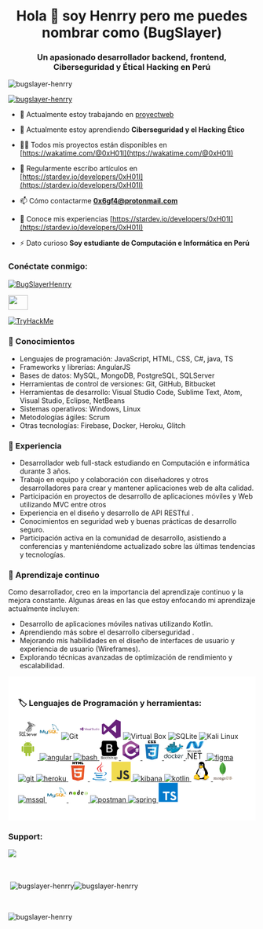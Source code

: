 <h1 align="center">Hola 👋 soy Henrry pero me puedes nombrar como (BugSlayer) </h1>
<h3 align="center">Un apasionado desarrollador backend, frontend, Ciberseguridad y Étical Hacking en Perú</h3>
<p align="left"> <img src="https://komarev.com/ghpvc/?username=bugslayer-henrry&label=Profile%20views&color=0e75b6&style=flat" alt="bugslayer-henrry" /> </p>
<p align="left"> <a href="https://github.com/ryo-ma/github-profile-trophy"><img src="https://github-profile-trophy.vercel.app/?username=bugslayer-henrry" alt="bugslayer-henrry" /></a> </p>

- 🔭 Actualmente estoy trabajando en [proyectweb](https://github.com/BugSlayer-Henrry/WebApp)

- 🌱 Actualmente estoy aprendiendo **Ciberseguridad y el Hacking Ético**

- 👨‍💻 Todos mis proyectos están disponibles en [https://wakatime.com/@0xH01I](https://wakatime.com/@0xH01I)

- 📝 Regularmente escribo artículos en [https://stardev.io/developers/0xH01I](https://stardev.io/developers/0xH01I)

- 📫 Cómo contactarme **0x6gf4@protonmail.com**

- 📄 Conoce mis experiencias [https://stardev.io/developers/0xH01I](https://stardev.io/developers/0xH01I)

- ⚡ Dato curioso **Soy estudiante de Computación e Informática en Perú**

<h3 align="left">Conéctate conmigo:</h3>
<p align="left">
<a href="https://twitter.com/BugSlayerHenrry" target="blank"><img align="center" src="https://raw.githubusercontent.com/rahuldkjain/github-profile-readme-generator/master/src/images/icons/Social/twitter.svg" alt="BugSlayerHenrry" height="30" width="40" /></a>
  
<a href="https://www.facebook.com/W8lF01" target="blank"><img align="center" src="https://raw.githubusercontent.com/rahuldkjain/github-profile-readme-generator/master/src/images/icons/Social/facebook.svg" alt="" height="30" width="40" /></a>

<a href="https://tryhackme.com/p/0xDrHI" target="blank"><img src="https://tryhackme-badges.s3.amazonaws.com/0xDrHI.png" alt="TryHackMe" height="42" width="130" /></a>
</p>





### 🍯 Conocimientos

- Lenguajes de programación: JavaScript, HTML, CSS, C#, java, TS
- Frameworks y librerías: AngularJS
- Bases de datos: MySQL, MongoDB, PostgreSQL, SQLServer
- Herramientas de control de versiones: Git, GitHub, Bitbucket
- Herramientas de desarrollo: Visual Studio Code, Sublime Text, Atom,  Visual Studio, Eclipse, NetBeans
- Sistemas operativos: Windows, Linux
- Metodologías ágiles: Scrum
- Otras tecnologías: Firebase, Docker, Heroku, Glitch

### 🚀 Experiencia

- Desarrollador web full-stack estudiando en Computación e informática durante 3 años.
- Trabajo en equipo y colaboración con diseñadores y otros desarrolladores para crear y mantener aplicaciones web de alta calidad.
- Participación en proyectos de desarrollo de aplicaciones móviles y Web utilizando MVC entre otros
- Experiencia en el diseño y desarrollo de API RESTful .
- Conocimientos en seguridad web y buenas prácticas de desarrollo seguro.
- Participación activa en la comunidad de desarrollo, asistiendo a conferencias y manteniéndome actualizado sobre las últimas tendencias y tecnologías.

### 🌱 Aprendizaje continuo

Como desarrollador, creo en la importancia del aprendizaje continuo y la mejora constante. 
Algunas áreas en las que estoy enfocando mi aprendizaje actualmente incluyen:

- Desarrollo de aplicaciones móviles nativas utilizando Kotlin.
- Aprendiendo más sobre el desarrollo ciberseguridad .
- Mejorando mis habilidades en el diseño de interfaces de usuario y experiencia de usuario (Wireframes).
- Explorando técnicas avanzadas de optimización de rendimiento y escalabilidad.

<div style="background-color: white; padding: 20px;">

<h3 align="left">🏷 Lenguajes de Programación y herramientas:</h3>
<p align="left">
  <img src="https://raw.githubusercontent.com/devicons/devicon/master/icons/microsoftsqlserver/microsoftsqlserver-plain-wordmark.svg" alt="SQL Server" width="40" height="40"/>
  <img src="https://raw.githubusercontent.com/devicons/devicon/master/icons/mysql/mysql-original-wordmark.svg" alt="MySQL" width="40" height="40"/>
  <img src="https://www.vectorlogo.zone/logos/git-scm/git-scm-icon.svg" alt="Git" width="40" height="40"/>
  <img src="https://raw.githubusercontent.com/devicons/devicon/master/icons/visualstudio/visualstudio-plain-wordmark.svg" alt="Visual Studio" width="40" height="40"/>
  <img src="https://raw.githubusercontent.com/devicons/devicon/master/icons/visualstudio/visualstudio-plain.svg" alt="Visual Studio Code" width="40" height="40"/>
  <img src="https://www.virtualbox.org/graphics/vbox_logo2_gradient.png" alt="Virtual Box" width="40" height="40"/>
  <img src="https://www.sqlite.org/images/sqlite370_banner.gif" alt="SQLite" width="40" height="40"/>
  <img src="https://kali.org/images/kali-logo.svg" alt="Kali Linux" width="40" height="40"/>
  <a href="https://developer.android.com" target="_blank" rel="noreferrer"> <img src="https://raw.githubusercontent.com/devicons/devicon/master/icons/android/android-original-wordmark.svg" alt="android" width="40" height="40"/> </a> <a href="https://angular.io" target="_blank" rel="noreferrer">
    <img src="https://angular.io/assets/images/logos/angular/angular.svg" alt="angular" width="40" height="40"/> </a> <a href="https://www.gnu.org/software/bash/" target="_blank" rel="noreferrer"> <img src="https://www.vectorlogo.zone/logos/gnu_bash/gnu_bash-icon.svg" alt="bash" width="40" height="40"/> </a> <a href="https://getbootstrap.com" target="_blank" rel="noreferrer"> <img src="https://raw.githubusercontent.com/devicons/devicon/master/icons/bootstrap/bootstrap-plain-wordmark.svg" alt="bootstrap" width="40" height="40"/> </a> <a href="https://www.w3schools.com/cs/" target="_blank" rel="noreferrer"> <img src="https://raw.githubusercontent.com/devicons/devicon/master/icons/csharp/csharp-original.svg" alt="csharp" width="40" height="40"/> </a> <a href="https://www.w3schools.com/css/" target="_blank" rel="noreferrer"> <img src="https://raw.githubusercontent.com/devicons/devicon/master/icons/css3/css3-original-wordmark.svg" alt="css3" width="40" height="40"/> </a> <a href="https://www.docker.com/" target="_blank" rel="noreferrer"> <img src="https://raw.githubusercontent.com/devicons/devicon/master/icons/docker/docker-original-wordmark.svg" alt="docker" width="40" height="40"/> </a> <a href="https://dotnet.microsoft.com/" target="_blank" rel="noreferrer"> <img src="https://raw.githubusercontent.com/devicons/devicon/master/icons/dot-net/dot-net-original-wordmark.svg" alt="dotnet" width="40" height="40"/> </a> <a href="https://www.figma.com/" target="_blank" rel="noreferrer"> <img src="https://www.vectorlogo.zone/logos/figma/figma-icon.svg" alt="figma" width="40" height="40"/> </a> <a href="https://git-scm.com/" target="_blank" rel="noreferrer"> <img src="https://www.vectorlogo.zone/logos/git-scm/git-scm-icon.svg" alt="git" width="40" height="40"/> </a> <a href="https://heroku.com" target="_blank" rel="noreferrer"> <img src="https://www.vectorlogo.zone/logos/heroku/heroku-icon.svg" alt="heroku" width="40" height="40"/> </a> <a href="https://www.w3.org/html/" target="_blank" rel="noreferrer"> <img src="https://raw.githubusercontent.com/devicons/devicon/master/icons/html5/html5-original-wordmark.svg" alt="html5" width="40" height="40"/> </a> <a href="https://www.java.com" target="_blank" rel="noreferrer"> <img src="https://raw.githubusercontent.com/devicons/devicon/master/icons/java/java-original.svg" alt="java" width="40" height="40"/> </a> <a href="https://developer.mozilla.org/en-US/docs/Web/JavaScript" target="_blank" rel="noreferrer"> <img src="https://raw.githubusercontent.com/devicons/devicon/master/icons/javascript/javascript-original.svg" alt="javascript" width="40" height="40"/> </a> <a href="https://www.elastic.co/kibana" target="_blank" rel="noreferrer"> <img src="https://www.vectorlogo.zone/logos/elasticco_kibana/elasticco_kibana-icon.svg" alt="kibana" width="40" height="40"/> </a> <a href="https://kotlinlang.org" target="_blank" rel="noreferrer"> <img src="https://www.vectorlogo.zone/logos/kotlinlang/kotlinlang-icon.svg" alt="kotlin" width="40" height="40"/> </a> <a href="https://www.linux.org/" target="_blank" rel="noreferrer"> <img src="https://raw.githubusercontent.com/devicons/devicon/master/icons/linux/linux-original.svg" alt="linux" width="40" height="40"/> </a> <a href="https://www.mongodb.com/" target="_blank" rel="noreferrer"> <img src="https://raw.githubusercontent.com/devicons/devicon/master/icons/mongodb/mongodb-original-wordmark.svg" alt="mongodb" width="40" height="40"/> </a> <a href="https://www.microsoft.com/en-us/sql-server" target="_blank" rel="noreferrer"> <img src="https://www.svgrepo.com/show/303229/microsoft-sql-server-logo.svg" alt="mssql" width="40" height="40"/> </a> <a href="https://www.mysql.com/" target="_blank" rel="noreferrer"> <img src="https://raw.githubusercontent.com/devicons/devicon/master/icons/mysql/mysql-original-wordmark.svg" alt="mysql" width="40" height="40"/> </a> <a href="https://nodejs.org" target="_blank" rel="noreferrer"> <img src="https://raw.githubusercontent.com/devicons/devicon/master/icons/nodejs/nodejs-original-wordmark.svg" alt="nodejs" width="40" height="40"/> </a> <a href="https://postman.com" target="_blank" rel="noreferrer"> <img src="https://www.vectorlogo.zone/logos/getpostman/getpostman-icon.svg" alt="postman" width="40" height="40"/> </a> <a href="https://spring.io/" target="_blank" rel="noreferrer"> <img src="https://www.vectorlogo.zone/logos/springio/springio-icon.svg" alt="spring" width="40" height="40"/> </a> <a href="https://www.sqlite.org/" target="_blank" rel="noreferrer">  </a> <a href="https://www.typescriptlang.org/" target="_blank" rel="noreferrer"> <img src="https://raw.githubusercontent.com/devicons/devicon/master/icons/typescript/typescript-original.svg" alt="typescript" width="40" height="40"/> </a> </p>
</div>
<h3 align="left">Support:</h5>

<p>
 <a href="https://www.buymeacoffee.com/BugSlayerHenrry"><img src="https://img.buymeacoffee.com/button-api/?text=Cómprame una Pizza&emoji=&slug=🍕 BugSlayerHenrry&button_colour=ad3805&font_colour=ffffff&font_family=Cookie&outline_colour=ffffff&coffee_colour=FFDD00" /></a>

</p>
<br>
<p>&nbsp;<img align="center" src="https://github-readme-stats.vercel.app/api?username=bugslayer-henrry&show_icons=true&locale=en" alt="bugslayer-henrry" /><img align="center" src="https://github-readme-streak-stats.herokuapp.com/?user=bugslayer-henrry&" alt="bugslayer-henrry" />
</p>
<br>
<p>
  <img align="center" src="https://github-readme-stats.vercel.app/api/top-langs?username=bugslayer-henrry&show_icons=true&locale=en&layout=compact" alt="bugslayer-henrry" /></p><br>








